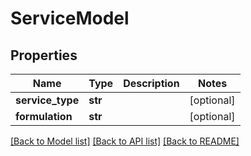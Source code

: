 # ServiceModel

## Properties
Name | Type | Description | Notes
------------ | ------------- | ------------- | -------------
**service_type** | **str** |  | [optional] 
**formulation** | **str** |  | [optional] 

[[Back to Model list]](../README.md#documentation-for-models) [[Back to API list]](../README.md#documentation-for-api-endpoints) [[Back to README]](../README.md)


